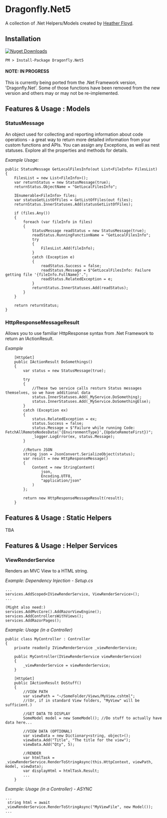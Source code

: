 # Dragonfly.Net5 #

A collection of .Net Helpers/Models created by [Heather Floyd](https://www.HeatherFloyd.com).

## Installation ##
[![Nuget Downloads](https://buildstats.info/nuget/Dragonfly.Net5)](https://www.nuget.org/packages/Dragonfly.Net5/)

    PM > Install-Package Dragonfly.Net5

#### NOTE: IN PROGRESS ####
This is currently being ported from the .Net Framework version, 'Dragonfly.Net'. Some of those functions have been removed from the new version and others may or may not be re-implemented.

## Features & Usage : Models ###

### StatusMessage

An object used for collecting and reporting information about code operations - a great way to return more detailed information from your custom functions and APIs. You can assign any Exceptions, as well as nest statuses. Explore all the properties and methods for details.


*Example Usage:*

	public StatusMessage GetLocalFilesInfo(out List<FileInfo> FilesList)
    {
        FilesList = new List<FileInfo>();
        var returnStatus = new StatusMessage(true);
        returnStatus.ObjectName = "GetLocalFilesInfo";

        IEnumerable<FileInfo> files;
        var statusGetListOfFiles = GetListOfFiles(out files);
        returnStatus.InnerStatuses.Add(statusGetListOfFiles);

        if (files.Any())
        {
            foreach (var fileInfo in files)
            {
                StatusMessage readStatus = new StatusMessage(true);
                readStatus.RunningFunctionName = "GetLocalFilesInfo";
                try
                {
                    FilesList.Add(fileInfo);
                }
                catch (Exception e)
                {
                    readStatus.Success = false;
                    readStatus.Message = $"GetLocalFilesInfo: Failure getting file '{fileInfo.FullName}'.";
                    readStatus.RelatedException = e;
                }
                returnStatus.InnerStatuses.Add(readStatus);
            }
        }

        return returnStatus;
    }

### HttpResponseMessageResult
Allows you to use familiar HttpResponse syntax from .Net Framework to return an IActionResult.


*Example*

        [HttpGet]
        public IActionResult DoSomethings()
        {
            var status = new StatusMessage(true);

            try
            {
				//These two service calls resturn Status messages themselves, so we have additional data
                status.InnerStatuses.Add(_MyService.DoSomething);
                status.InnerStatuses.Add(_MyService.DoSomethingElse);
            }
            catch (Exception ex)
            {
                status.RelatedException = ex;
                status.Success = false;
                status.Message = $"Failure while running Code: FetchAllRemoteNodesData('{EnvironmentType}',{UpdateRemoteFirst})";
                _logger.LogError(ex, status.Message);
            }

            //Return JSON
            string json = JsonConvert.SerializeObject(status);
            var result = new HttpResponseMessage()
            {
                Content = new StringContent(
                    json,
                    Encoding.UTF8,
                    "application/json"
                )
            };

            return new HttpResponseMessageResult(result);
        }

## Features & Usage : Static Helpers ##
TBA


## Features & Usage : Helper Services ##

### ViewRenderService

Renders an MVC View to a HTML string.

*Example: Dependency Injection - Setup.cs*

    ...
    services.AddScoped<IViewRenderService, ViewRenderService>();
    ...

	(Might also need:)
	services.AddMvcCore().AddRazorViewEngine();
    services.AddControllersWithViews();
    services.AddRazorPages();

*Example: Usage (in a Controller)*

	public class MyController : Controller
    {
        private readonly IViewRenderService _viewRenderService;

		public MyController(IViewRenderService viewRenderService)
        {
            _viewRenderService = viewRenderService;
        }

        [HttpGet]
        public IActionResult DoStuff()
        {
			//VIEW PATH
			var viewPath = "~/SomeFolder/Views/MyView.cshtml"; 
			//(Or, if in standard View folders, "MyView" will be sufficient.)
		
			//GET DATA TO DISPLAY
		    SomeModel model = new SomeModel(); //Do stuff to actually have data here...
		   
		    //VIEW DATA (OPTIONAL)
		    var viewData = new Dictionary<string, object>();
		    viewData.Add("Title", "The title for the view");
		    viewData.Add("Qty", 5);
		
		    //RENDER
		    var htmlTask = _viewRenderService.RenderToStringAsync(this.HttpContext, viewPath, model, viewData);
		    var displayHtml = htmlTask.Result;
			...
		}


*Example: Usage (in a Controller) - ASYNC*

    ... 
     string html = await _viewRenderService.RenderToStringAsync("MyViewFile", new Model());
    ...
